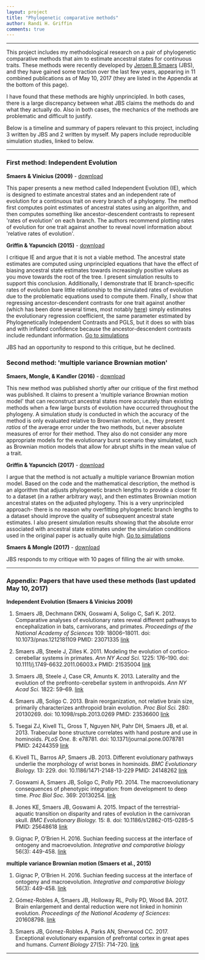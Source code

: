 ```yaml
---
layout: project
title: "Phylogenetic comparative methods"
author: Randi H. Griffin
comments: true
---
```


___

This project includes my methodological research on a pair of phylogenetic comparative methods that aim to estimate ancestral states for continuous traits. These methods were recently developed by <a target="_blank" href="https://sites.google.com/a/stonybrook.edu/smaerslab/">Jeroen B Smaers</a> (JBS), and they have gained some traction over the last few years, appearing in 11 combined publications as of May 10, 2017 (they are listed in the Appendix at the bottom of this page).

I have found that these methods are highly unprincipled. In both cases, there is a large discrepancy between what JBS claims the methods do and what they actually do. Also in both cases, the mechanics of the methods are problematic and difficult to justify. 

Below is a timeline and summary of papers relevant to this project, including 3 written by JBS and 2 written by myself. My papers include reproducible simulation studies, linked to below.

___

### First method: Independent Evolution

**Smaers & Vinicius (2009)** - [download](/assets/pdfs/Smaers&Vinicius_2009.pdf)

This paper presents a new method called Independent Evolution (IE), which is designed to estimate ancestral states and an independent rate of evolution for a continuous trait on every branch of a phylogeny. The method first computes point estimates of ancestral states using an algorithm, and then computes something like ancestor-descendent contrasts to represent 'rates of evolution' on each branch. The authors recommend plotting rates of evolution for one trait against another to reveal novel information about 'relative rates of evolution'. 

**Griffin & Yapuncich (2015)** - [download](/assets/pdfs/Griffin&Yapuncich_2015.pdf)

I critique IE and argue that it is not a viable method. The ancestral state estimates are computed using unprincipled equations that have the effect of biasing ancestral state estimates towards increasingly positive values as you move towards the root of the tree. I present simulation results to support this conclusion. Additionally, I demonstrate that IE branch-specific rates of evolution bare little relationship to the simulated rates of evolution due to the problematic equations used to compute them. Finally, I show that regressing ancestor-descendent contrasts for one trait against another (which has been done several times, most notably <a target="_blank" href="http://www.pnas.org/content/109/44/18006.short">here</a>) simply estimates the evolutionary regression coefficient, the same parameter estimated by Phylogenetically Independent Contrasts and PGLS, but it does so with bias and with inflated confidence because the ancestor-descendent contrasts include redundant information.
<a target="_blank" href="https://github.com/rgriff23/Evaluating_IE">Go to simulations</a>

JBS had an opportunity to respond to this critique, but he declined.

### Second method: 'multiple variance Brownian motion'

**Smaers, Mongle, & Kandler (2016)** - [download](/assets/pdfs/Smaers_etal_2016.pdf)

This new method was published shortly after our critique of the first method was published. It claims to present a 'multiple variance Brownian motion model' that can reconstruct ancestral states more accurately than existing methods when a few large bursts of evolution have occurred throughout the phylogeny. A simulation study is conducted in which the accuracy of the method is only evaluated relative to Brownian motion, i.e., they present *ratios* of the average error under the two methods, but never absolute measures of error for their method. They also do not consider any more appropriate models for the evolutionary burst scenario they simulated, such as Brownian motion models that allow for abrupt shifts in the mean value of a trait. 

**Griffin & Yapuncich (2017)** - [download](/assets/pdfs/Griffin&Yapuncich_2017.pdf)

I argue that the method is not actually a multiple variance Brownian motion model. Based on the code and the mathematical description, the method is an algorithm that adjusts phylogenetic branch lengths to provide a closer fit to a dataset (in a rather arbitrary way), and then estimates Brownian motion ancestral states on the adjusted phylogeny. This is a very unprincipled approach- there is no reason why overfitting phylogenetic branch lengths to a dataset should improve the quality of subsequent ancestral state estimates. I also present simulation results showing that the absolute error associated with ancestral state estimates under the simulation conditions used in the original paper is actually quite high. <a target="_blank" href="https://github.com/rgriff23/Evaluating_mvBM">Go to simulations</a>

**Smaers & Mongle (2017)** - [download](/assets/pdfs/Smaers&Mongle2017.pdf)

JBS responds to my critique with 10 pages of filling the air with smoke.

___

### Appendix: Papers that have used these methods (last updated May 10, 2017)

**Independent Evolution (Smaers & Vinicius 2009)**

1. Smaers JB, Dechmann DKN, Goswami A, Soligo C, Safi K. 2012. Comparative analyses of evolutionary rates reveal different pathways to encephalization in bats, carnivorans, and primates. *Proceedings of the National Academy of Sciences* 109: 18006–18011. doi: 10.1073/pnas.1212181109 PMID: 23071335 <a target="_blank" href="http://www.pnas.org/content/109/44/18006.short">link</a>

2. Smaers JB, Steele J, Zilles K. 2011. Modeling the evolution of cortico-cerebellar systems in primates. *Ann NY Acad Sci.* 1225: 176–190. doi: 10.1111/j.1749-6632.2011.06003.x PMID: 21535004 <a target="_blank" href="https://onlinelibrary.wiley.com/doi/10.1111/j.1749-6632.2011.06003.x/full">link</a>

3. Smaers JB, Steele J, Case CR, Amunts K. 2013. Laterality and the evolution of the prefronto-cerebellar system in anthropoids. *Ann NY Acad Sci.* 1822: 59–69. <a target="_blank" href="http://onlinelibrary.wiley.com/doi/10.1111/nyas.12047/full">link</a>

4. Smaers JB, Soligo C. 2013. Brain reorganization, not relative brain size, primarily characterizes anthropoid brain evolution. *Proc Biol Sci.* 280: 20130269. doi: 10.1098/rspb.2013.0269 PMID: 23536600 <a target="_blank" href="http://rspb.royalsocietypublishing.org/content/280/1759/20130269.short">link</a>

5. Tsegai ZJ, Kivell TL, Gross T, Nguyen NH, Pahr DH, Smaers JB, et al. 2013. Trabecular bone structure correlates with hand posture and use in hominoids. *PLoS One.* 8: e78781. doi: 10.1371/journal.pone.0078781 PMID: 24244359 <a target="_blank" href="http://journals.plos.org/plosone/article?id=10.1371/journal.pone.0078781">link</a>

6. Kivell TL, Barros AP, Smaers JB. 2013. Different evolutionary pathways underlie the morphology of wrist bones in hominoids. *BMC Evolutionary Biology.* 13: 229. doi: 10.1186/1471-2148-13-229 PMID: 24148262 <a target="_blank" href="https://bmcevolbiol.biomedcentral.com/articles/10.1186/1471-2148-13-229">link</a>

7. Goswami A, Smaers JB, Soligo C, Polly PD. 2014. The macroevolutionary consequences of phenotypic integration: from development to deep time. *Proc Biol Soc.* 369: 20130254. <a target="_blank" href="http://rstb.royalsocietypublishing.org/content/369/1649/20130254.short">link</a>

8. Jones KE, Smaers JB, Goswami A. 2015. Impact of the terrestrial-aquatic transition on disparity and rates of evolution in the carnivoran skull. *BMC Evolutionary Biology.* 15: 8. doi: 10.1186/s12862-015-0285-5 PMID: 25648618 <a target="_blank" href="https://bmcevolbiol.biomedcentral.com/articles/10.1186/s12862-015-0285-5">link</a>

9. Gignac P, O’Brien H. 2016. Suchian feeding success at the interface of ontogeny and macroevolution. *Integrative and comparative biology* 56(3): 449-458. <a target="_blank" href="https://academic.oup.com/icb/article/56/3/449/2363212/Suchian-Feeding-Success-at-the-Interface-of">link</a>

**multiple variance Brownian motion (Smaers et al., 2015)**

1. Gignac P, O’Brien H. 2016. Suchian feeding success at the interface of ontogeny and macroevolution. *Integrative and comparative biology* 56(3): 449-458. <a target="_blank" href="https://academic.oup.com/icb/article/56/3/449/2363212/Suchian-Feeding-Success-at-the-Interface-of">link</a>

2. Gómez-Robles A, Smaers JB, Holloway RL, Polly PD, Wood BA. 2017. Brain enlargement and dental reduction were not linked in hominin evolution. *Proceedings of the National Academy of Sciences*: 201608798. <a target="_blank" href="http://www.pnas.org/content/114/3/468.abstract">link</a>

3. Smaers JB, Gómez-Robles A, Parks AN, Sherwood CC. 2017. Exceptional evolutionary expansion of prefrontal cortex in great apes and humans. *Current Biology* 27(5): 714-720. <a target="_blank" href="http://www.cell.com/current-biology/fulltext/S0960-9822(17)30020-9?_returnURL=http%3A%2F%2Flinkinghub.elsevier.com%2Fretrieve%2Fpii%2FS0960982217300209%3Fshowall%3Dtrue&cc=y=">link</a>

___
